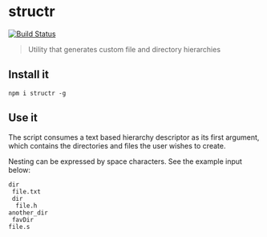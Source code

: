 # structr

[![Build Status](https://travis-ci.org/xasdx/structr.svg?branch=master)](https://travis-ci.org/xasdx/structr)

> Utility that generates custom file and directory hierarchies

## Install it

    npm i structr -g

## Use it

The script consumes a text based hierarchy descriptor as its first argument, which contains the directories and files the user wishes to create.

Nesting can be expressed by space characters. See the example input below:

```
dir
 file.txt
 dir
  file.h
another_dir
 favDir
file.s
```
